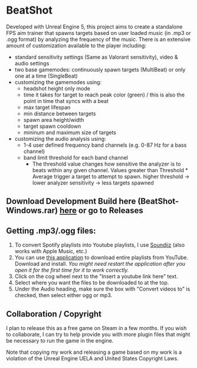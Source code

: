 # BeatShot

Developed with Unreal Engine 5, this project aims to create a standalone FPS aim trainer that spawns targets based on user loaded music (in .mp3 or .ogg format) by analyzing the frequency of the music. There is an extensive amount of customization available to the player including:
- standard sensitivity settings (Same as Valorant sensitivity), video & audio settings
- two base gamemodes: continuously spawn targets (MultiBeat) or only one at a time (SingleBeat)
- customizing the gamemodes using:
  - headshot height only mode
  - time it takes for target to reach peak color (green) / this is also the point in time that syncs with a beat
  - max target lifespan
  - min distance between targets
  - spawn area height/width
  - target spawn cooldown
  - mininum and maximum size of targets
- customizing the audio analysis using:
  - 1-4 user defined frequency band channels (e.g. 0-87 Hz for a bass channel)
  - band limit threshold for each band channel
    - The threshold value changes how sensitive the analyzer is to beats within any given channel. Values greater than Threshold * Average trigger a target to attempt to spawn. higher threshold -> lower analyzer sensitivity -> less targets spawned

## **Download Development Build here (BeatShot-Windows.rar) [here](https://github.com/markoleptic/BeatShot/releases/download/v0.1.5/BeatShot-Windows-v0.1.5.rar) or go to Releases**

## Getting .mp3/.ogg files:

1. To convert Spotify playlists into Youtube playlists, I use [Soundiiz](https://soundiiz.com/) (also works with Apple Music, etc.)
2. You can use [this application](https://github.com/shaked6540/YoutubePlaylistDownloader) to download entire playlists from YouTube. Download and install. *You might need restart the application after you open it for the first time for it to work correctly.*
3. Click on the cog wheel next to the "Insert a youtube link here" text.
4. Select where you want the files to be downloaded to at the top.
5. Under the Audio heading, make sure the box with "Convert videos to" is checked, then select either ogg or mp3.

## Collaboration / Copyright

I plan to release this as a free game on Steam in a few months. If you wish to collaborate, I can try to help provide you with more plugin files that might be necessary to run the game in the engine.

Note that copying my work and releasing a game based on my work is a violation of the Unreal Engine UELA and United States Copyright Laws.
